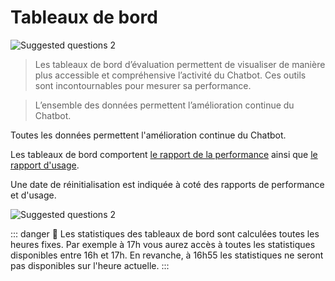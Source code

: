 # Tableaux de bord

<div class="image_center">
  <img :src="$withBase('/assets/img/fr/tableaux_de_bord/dashboard1.png')" alt="Suggested questions 2">
</div>



>Les tableaux de bord d’évaluation permettent de visualiser de manière plus accessible et compréhensive l’activité du Chatbot. Ces outils sont incontournables pour mesurer sa performance.

>L’ensemble des données permettent l’amélioration continue du Chatbot.

Toutes les données permettent l'amélioration continue du Chatbot.

Les tableaux de bord comportent [le rapport de la performance](/fr/articles/tableaux_de_bord/rapport_performance.html) ainsi que [le rapport d'usage](/fr/articles/tableaux_de_bord/rapport_usage.html).

Une date de réinitialisation est indiquée à coté des rapports de performance et d'usage.

<div class="image_center">
  <img :src="$withBase('/assets/img/fr/tableaux_de_bord/dashboard2.png')" alt="Suggested questions 2">
</div>


::: danger 🔴
Les statistiques des tableaux de bord sont calculées toutes les heures fixes. Par exemple à 17h vous aurez accès à toutes les statistiques disponibles entre 16h et 17h. En revanche, à 16h55 les statistiques ne seront pas disponibles sur l'heure actuelle.
:::

